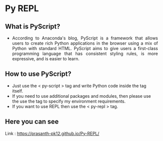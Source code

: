 # Py REPL

## What is PyScript?

- <p align="justify">According to Anaconda's blog, PyScript is a framework that allows users to create rich Python applications in the browser using a mix of Python with standard HTML. PyScript aims to give users a first-class programming language that has consistent styling rules, is more expressive, and is easier to learn. </p>

## How to use PyScript?
- Just use the < py-script > tag and write Python code inside the tag itself.
- If you need to use additional packages and modules, then please use the use the <py-env> tag to specify my environment requirements.
- If you want to use REPL then use the < py-repl > tag.

## Here you can see
Link : https://prasanth-pk12.github.io/Py-REPL/
